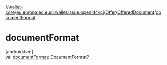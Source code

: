 //[wallet-core](../../../../index.md)/[eu.europa.ec.eudi.wallet.issue.openid4vci](../../index.md)/[Offer](../index.md)/[OfferedDocument](index.md)/[documentFormat](document-format.md)

# documentFormat

[androidJvm]\
val [documentFormat](document-format.md): DocumentFormat?
